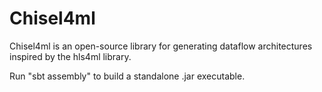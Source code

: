 # Chisel4ml
Chisel4ml is an open-source library for generating dataflow architectures inspired by the hls4ml library.


Run "sbt assembly" to build a standalone .jar executable.
